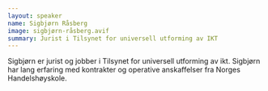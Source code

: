 ```yaml
---
layout: speaker
name: Sigbjørn Råsberg
image: sigbjørn-råsberg.avif
summary: Jurist i Tilsynet for universell utforming av IKT
---
```

Sigbjørn er jurist og jobber i Tilsynet for universell utforming av ikt. Sigbjørn har lang erfaring med kontrakter og operative anskaffelser fra Norges Handelshøyskole.
